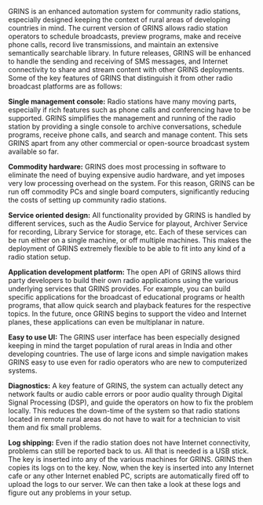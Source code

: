 GRINS is an enhanced automation system for community radio stations, especially designed keeping the context of rural areas of developing countries in mind. The current version of GRINS allows radio station operators to schedule broadcasts, preview programs, make and receive phone calls, record live transmissions, and maintain an extensive semantically searchable library. In future releases, GRINS will be enhanced to handle the sending and receiving of SMS messages, and Internet connectivity to share and stream content with other GRINS deployments. Some of the key features of GRINS that distinguish it from other radio broadcast platforms are as follows:

**Single management console:** Radio stations have many moving parts, especially if rich features such as phone calls and conferencing have to be supported. GRINS simplifies the management and running of the radio station by providing a single console to archive conversations, schedule programs, receive phone calls, and search and manage content. This sets GRINS apart from any other commercial or open-source broadcast system available so far.

**Commodity hardware:** GRINS does most processing in software to eliminate the need of buying expensive audio hardware, and yet imposes very low processing overhead on the system. For this reason, GRINS can be run off commodity PCs and single board computers, significantly reducing the costs of setting up community radio stations.

**Service oriented design:** All functionality provided by GRINS is handled by different services, such as the Audio Service for playout, Archiver Service for recording, Library Service for storage, etc. Each of these services can be run either on a single machine, or off multiple machines. This makes the deployment of GRINS extremely flexible to be able to fit into any kind of a radio station setup.

**Application development platform:** The open API of GRINS allows third party developers to build their own radio applications using the various underlying services that GRINS provides. For example, you can build specific applications for the broadcast of educational programs or health programs, that allow quick search and playback features for the respective topics. In the future, once GRINS begins to support the video and Internet planes, these applications can even be multiplanar in nature.

**Easy to use UI:** The GRINS user interface has been especially designed keeping in mind the target population of rural areas in India and other developing countries. The use of large icons and simple navigation makes GRINS easy to use even for radio operators who are new to computerized systems.

**Diagnostics:** A key feature of GRINS, the system can actually detect any network faults or audio cable errors or poor audio quality through Digital Signal Processing (DSP), and guide the operators on how to fix the problem locally. This reduces the down-time of the system so that radio stations located in remote rural areas do not have to wait for a technician to visit them and fix small problems.

**Log shipping:** Even if the radio station does not have Internet connectivity, problems can still be reported back to us. All that is needed is a USB stick. The key is inserted into any of the various machines for GRINS. GRINS then copies its logs on to the key. Now, when the key is inserted into any Internet cafe or any other Internet enabled PC, scripts are automatically fired off to upload the logs to our server. We can then take a look at these logs and figure out any problems in your setup.